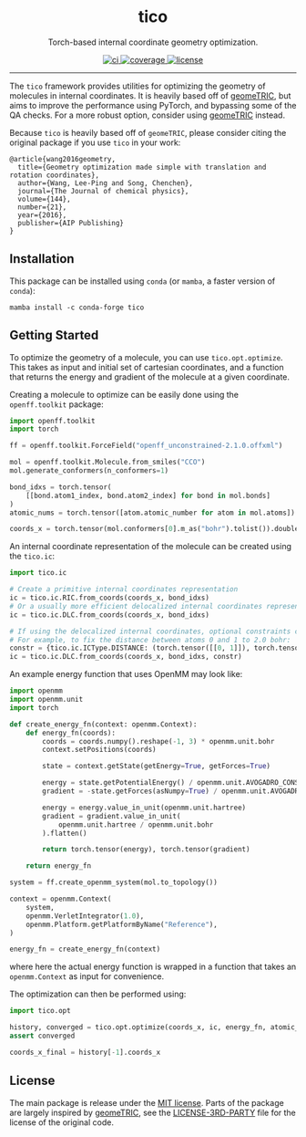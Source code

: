 <h1 align="center">tico</h1>

<p align="center">Torch-based internal coordinate geometry optimization.</p>

<p align="center">
  <a href="https://github.com/SimonBoothroyd/tico/actions?query=workflow%3Aci">
    <img alt="ci" src="https://github.com/SimonBoothroyd/tico/actions/workflows/ci.yaml/badge.svg" />
  </a>
  <a href="https://codecov.io/gh/SimonBoothroyd/tico/branch/main">
    <img alt="coverage" src="https://codecov.io/gh/SimonBoothroyd/tico/branch/main/graph/badge.svg" />
  </a>
  <a href="https://opensource.org/licenses/MIT">
    <img alt="license" src="https://img.shields.io/badge/License-MIT-yellow.svg" />
  </a>
</p>

---

The `tico` framework provides utilities for optimizing the geometry of molecules in
internal coordinates. It is heavily based off of [geomeTRIC](https://github.com/leeping/geomeTRIC), but aims to improve
the performance using PyTorch, and bypassing some of the QA checks. For a more robust
option, consider using [geomeTRIC](https://github.com/leeping/geomeTRIC) instead.

Because `tico` is heavily based off of `geomeTRIC`, please consider citing the original
package if you use `tico` in your work:

```text
@article{wang2016geometry,
  title={Geometry optimization made simple with translation and rotation coordinates},
  author={Wang, Lee-Ping and Song, Chenchen},
  journal={The Journal of chemical physics},
  volume={144},
  number={21},
  year={2016},
  publisher={AIP Publishing}
}
```

## Installation

This package can be installed using `conda` (or `mamba`, a faster version of `conda`):

```shell
mamba install -c conda-forge tico
```

## Getting Started

To optimize the geometry of a molecule, you can use `tico.opt.optimize`. This takes as
input and initial set of cartesian coordinates, and a function that returns the energy
and gradient of the molecule at a given coordinate.

Creating a molecule to optimize can be easily done using the `openff.toolkit` package:

```python
import openff.toolkit
import torch

ff = openff.toolkit.ForceField("openff_unconstrained-2.1.0.offxml")

mol = openff.toolkit.Molecule.from_smiles("CCO")
mol.generate_conformers(n_conformers=1)

bond_idxs = torch.tensor(
    [[bond.atom1_index, bond.atom2_index] for bond in mol.bonds]
)
atomic_nums = torch.tensor([atom.atomic_number for atom in mol.atoms])

coords_x = torch.tensor(mol.conformers[0].m_as("bohr").tolist()).double()
```

An internal coordinate representation of the molecule can be created using the `tico.ic`:

```python
import tico.ic

# Create a primitive internal coordinates representation
ic = tico.ic.RIC.from_coords(coords_x, bond_idxs)
# Or a usually more efficient delocalized internal coordinates representation
ic = tico.ic.DLC.from_coords(coords_x, bond_idxs)

# If using the delocalized internal coordinates, optional constraints can be added.
# For example, to fix the distance between atoms 0 and 1 to 2.0 bohr:
constr = {tico.ic.ICType.DISTANCE: (torch.tensor([[0, 1]]), torch.tensor([2.0]))}
ic = tico.ic.DLC.from_coords(coords_x, bond_idxs, constr)
```

An example energy function that uses OpenMM may look like:

```python
import openmm
import openmm.unit
import torch

def create_energy_fn(context: openmm.Context):
    def energy_fn(coords):
        coords = coords.numpy().reshape(-1, 3) * openmm.unit.bohr
        context.setPositions(coords)

        state = context.getState(getEnergy=True, getForces=True)

        energy = state.getPotentialEnergy() / openmm.unit.AVOGADRO_CONSTANT_NA
        gradient = -state.getForces(asNumpy=True) / openmm.unit.AVOGADRO_CONSTANT_NA

        energy = energy.value_in_unit(openmm.unit.hartree)
        gradient = gradient.value_in_unit(
            openmm.unit.hartree / openmm.unit.bohr
        ).flatten()

        return torch.tensor(energy), torch.tensor(gradient)

    return energy_fn

system = ff.create_openmm_system(mol.to_topology())

context = openmm.Context(
    system,
    openmm.VerletIntegrator(1.0),
    openmm.Platform.getPlatformByName("Reference"),
)

energy_fn = create_energy_fn(context)
```

where here the actual energy function is wrapped in a function that takes an
`openmm.Context` as input for convenience.

The optimization can then be performed using:

```python
import tico.opt

history, converged = tico.opt.optimize(coords_x, ic, energy_fn, atomic_nums)
assert converged

coords_x_final = history[-1].coords_x
```

## License

The main package is release under the [MIT license](LICENSE). Parts of the package are
largely inspired by [geomeTRIC](https://github.com/leeping/geomeTRIC), see the [LICENSE-3RD-PARTY](LICENSE-3RD-PARTY) file for the
license of the original code.
